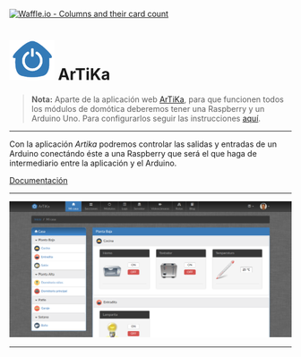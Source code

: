 [![Waffle.io - Columns and their card count](https://badge.waffle.io/arjonatorres/artika.svg?columns=all)](https://waffle.io/arjonatorres/artika)

# ![ArTiKa](/guia/images/logo.png) **ArTiKa**

> **Nota:** Aparte de la aplicación web [ArTiKa](https://github.com/arjonatorres/artika), para que funcionen todos los módulos de domótica deberemos tener una Raspberry y un Arduino Uno. Para configurarlos seguir las instrucciones [aquí](https://github.com/arjonatorres/artika-raspberry).

---

Con la aplicación *Artika* podremos controlar las salidas y entradas de un Arduino conectándo éste a una Raspberry que será el que haga de intermediario entre la aplicación y el Arduino.

[Documentación](https://arjonatorres.github.io/artika/)

---

![Mi casa](/guia/images/manual/mi_casa.png)

---
